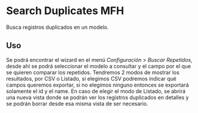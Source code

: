 Search Duplicates MFH
=====================

Busca registros duplicados en un modelo.

Uso
---

Se podrá encontrar el wizard en el menú *Configuración* > *Buscar Repetidos*,
desde ahí se podrá seleccionar el modelo a consultar y el campo por el que se
quieren comparar los repetidos. Tendremos 2 modos de mostrar los resultados, por
CSV o Listado, si elegimos CSV podremos indicar qué campos queremos exportar, si
no elegimos ninguno entonces se exportará solamente el id y el name. En caso de
elegir el modo de Listado, se abrirá una nueva vista donde se podrán ver los
registros duplicados en detalles y se podrán borrar desde esa misma vista de ser
necesario.
